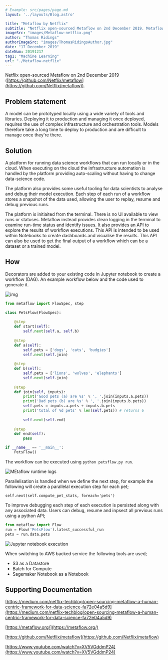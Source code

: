 ```yaml
---
# Example: src/pages/page.md
layout: '../layouts/Blog.astro'

title: "Metaflow by Netflix"
subtitle: "Netflix open-sourced Metaflow on 2nd December 2019. Metaflow is a platform for running data science workflows locally or in the cloud."
imageSrc: "images/Metaflow-netflix.png"
author: "Thomas Ridings"
authorImageSrc: "images/ThomasRidingsAuthor.jpg"
date: "17 December 2019"
dateNum: 20191217
tag1: "Machine Learning"
url: "./Metaflow-netflix"
---
```




Netflix open-sourced Metaflow on 2nd December 2019 ([https://github.com/Netflix/metaflow](https://github.com/Netflix/metaflow)).

## Problem statement

A model can be prototyped locally using a wide variety of tools and libraries. Deploying it to production and managing it once deployed, requires the use of complex infrastructure and orchestration tools. Models therefore take a long time to deploy to production and are difficult to manage once they're there.

## Solution

A platform for running data science workflows that can run locally or in the cloud. When executing on the cloud the infrastructure automation is handled by the platform providing auto-scaling without having to change data-science code.

The platform also provides some useful tooling for data scientists to analyse and debug their model execution. Each step of each run of a workflow stores a snapshot of the data used, allowing the user to replay, resume and debug previous runs.

The platform is initiaited from the terminal. There is no UI available to view runs or statuses. Metaflow instead provides clean logging in the terminal to examine run-time status and identify issues. It also provides an API to explore the results of workflow executions. This API is intended to be used within Notebooks to create dashboards and visualise the results. This API can also be used to get the final output of a workflow which can be a dataset or a trained model.

## How

Decorators are added to your existing code in Jupyter notebook to create a workflow (DAG). An example workflow below and the code used to generate it.

![img](https://blobscdn.gitbook.com/v0/b/gitbook-28427.appspot.com/o/assets%2Fmetaflow%2F-LpjN0yp7r49JRnXCA_5%2F-LpjrytvvUYUbHJminpA%2Fgraph_branch.png?generation=1569540029515895&alt=media)

```python
from metaflow import FlowSpec, step

class PetsFlow(FlowSpec):
  
    @step
    def start(self):
        self.next(self.a, self.b)
    
    @step
    def a(self):
        self.pets = ['dogs', 'cats', 'budgies']
        self.next(self.join)
    
    @step
    def b(self):
        self.pets = ['lions', 'wolves', 'elephants']
        self.next(self.join)
    
    @step
    def join(self, inputs):
        print('Good pets (a) are %s' % ', '.join(inputs.a.pets))
        print('Bad pets (b) are %s' % ', '.join(inputs.b.pets))
        self.pets = inputs.a.pets + inputs.b.pets
        print('total of %d pets' % len(self.pets)) # returns 6
        
        self.next(self.end)
    
    @step
    def end(self):
        pass

if __name__ == '__main__':
    PetsFlow()

```

The workflow can be executed using  `python petsflow.py run`.

![MEtaflow runtime logs](https://i.imgur.com/P4MZDZA.png)

Parallelisation is handled when we define the next step, for example the following will create a parallelal execution step for each pet;

`self.next(self.compute_pet_stats, foreach='pets')`

To improve debugging each step of each execution is persisted along with any associated data. Users can debug, resume and inpsect all previous runs using a python API;

```python
from metaflow import Flow
run = Flow('PetsFlow').latest_successful_run
pets = run.data.pets

```

![Jupyter notebook execution](https://i.imgur.com/0cbGBU2.png)

When switching to AWS backed service the following tools are used;

-   S3 as a Datastore
-   Batch for Compute
-   Sagemaker Notebook as a Notebook

## Supporting Documentation

[https://medium.com/netflix-techblog/open-sourcing-metaflow-a-human-centric-framework-for-data-science-fa72e04a5d9](https://medium.com/netflix-techblog/open-sourcing-metaflow-a-human-centric-framework-for-data-science-fa72e04a5d9)

[https://metaflow.org/](https://metaflow.org/)

[https://github.com/Netflix/metaflow](https://github.com/Netflix/metaflow)

[https://www.youtube.com/watch?v=XV5VGddmP24](https://www.youtube.com/watch?v=XV5VGddmP24)